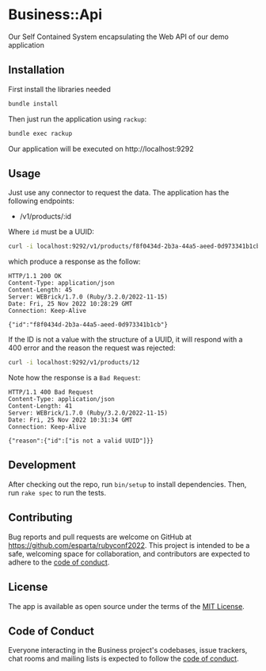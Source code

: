 # Business::Api

Our Self Contained System encapsulating the Web API of our demo application

## Installation

First install the libraries needed

```sh
bundle install
```

Then just run the application using `rackup`:

```sh
bundle exec rackup
```

Our application will be executed on http://localhost:9292

## Usage

Just use any connector to request the data. The application has the following
endpoints:

- /v1/products/:id

Where `id` must be a UUID:

```sh
curl -i localhost:9292/v1/products/f8f0434d-2b3a-44a5-aeed-0d973341b1cb
```

which produce a response as the follow:

```
HTTP/1.1 200 OK
Content-Type: application/json
Content-Length: 45
Server: WEBrick/1.7.0 (Ruby/3.2.0/2022-11-15)
Date: Fri, 25 Nov 2022 10:28:29 GMT
Connection: Keep-Alive

{"id":"f8f0434d-2b3a-44a5-aeed-0d973341b1cb"}
```

If the ID is not a value with the structure of a UUID, it will respond with a
400 error and the reason the request was rejected:

```sh
curl -i localhost:9292/v1/products/12
```

Note how the response is a `Bad Request`:

```
HTTP/1.1 400 Bad Request
Content-Type: application/json
Content-Length: 41
Server: WEBrick/1.7.0 (Ruby/3.2.0/2022-11-15)
Date: Fri, 25 Nov 2022 10:31:34 GMT
Connection: Keep-Alive

{"reason":{"id":["is not a valid UUID"]}}
```
## Development

After checking out the repo, run `bin/setup` to install dependencies. Then, run
`rake spec` to run the tests.

## Contributing

Bug reports and pull requests are welcome on GitHub at https://github.com/esparta/rubyconf2022.
This project is intended to be a safe, welcoming space for collaboration, and
contributors are expected to adhere to the [code of conduct](https://github.com/esparta/rubyconf2022/blob/master/CODE_OF_CONDUCT.md).

## License

The app is available as open source under the terms of the [MIT License](https://opensource.org/licenses/MIT).

## Code of Conduct

Everyone interacting in the Business project's codebases, issue trackers, chat
rooms and mailing lists is expected to follow the [code of conduct](https://github.com/esparta/rubyconf2022/blob/master/CODE_OF_CONDUCT.md).

